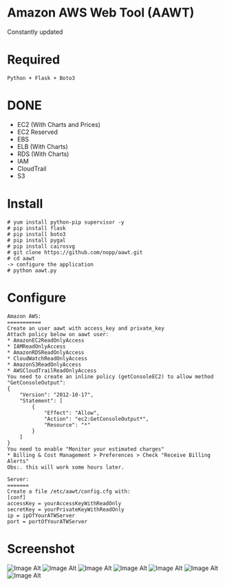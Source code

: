 # Amazon AWS Web Tool (AAWT)

Constantly updated

Required
========
	Python + Flask + Boto3
	
DONE
====
* EC2 (With Charts and Prices)
* EC2 Reserved
* EBS
* ELB (With Charts)
* RDS (With Charts)
* IAM
* CloudTrail
* S3

Install
=======
	# yum install python-pip supervisor -y
	# pip install flask
	# pip install boto3
	# pip install pygal
	# pip install cairosvg
	# git clone https://github.com/nopp/aawt.git
	# cd aawt
	-> configure the application
	# python aawt.py

Configure
=========

	Amazon AWS:
	===========
	Create an user aawt with access_key and private_key
	Attach policy below on aawt user:
	* AmazonEC2ReadOnlyAccess
	* IAMReadOnlyAccess
	* AmazonRDSReadOnlyAccess
	* CloudWatchReadOnlyAccess
	* AmazonS3ReadOnlyAccess
	* AWSCloudTrailReadOnlyAccess
	You need to create an inline policy (getConsoleEC2) to allow method "GetConsoleOutput":
	{
	    "Version": "2012-10-17",
	    "Statement": [
	        {
	            "Effect": "Allow",
	            "Action": "ec2:GetConsoleOutput*",
	            "Resource": "*"
	        }
	    ]
	}
	You need to enable "Monitor your estimated charges"
	* Billing & Cost Management > Preferences > Check "Receive Billing Alerts"
	Obs:. this will work some hours later.

	Server:
	=======
	Create a file /etc/aawt/config.cfg with:
	[conf]
	accessKey = yourAccessKeyWithReadOnly
	secretKey = yourPrivateKeyWithReadOnly
	ip = ipOfYourATWServer
	port = portOfYourATWServer

Screenshot
==========
![Image Alt](http://i68.tinypic.com/jpct9l.png)
![Image Alt](http://i65.tinypic.com/344rupw.png)
![Image Alt](http://i65.tinypic.com/sq1jqw.png)
![Image Alt](http://i64.tinypic.com/158045w.png)
![Image Alt](http://i65.tinypic.com/2lschaw.png)
![Image Alt](http://i65.tinypic.com/k9um1w.png)
![Image Alt](http://i64.tinypic.com/2uig4fc.png)
